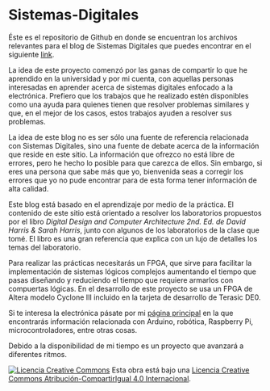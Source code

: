 # Sistemas-Digitales
Éste es el repositorio de Github en donde se encuentran los archivos relevantes para el blog de Sistemas Digitales que puedes encontrar en el siguiente <a title="Diseño en un FPGA y Compuertas Lógicas" href="http://sistdigitales.wordpress.com/2014/12/29/laboratorio-1/">link</a>.

La idea de este proyecto comenzó por las ganas de compartir lo que he aprendido en la universidad y por mi cuenta, con aquellas personas interesadas en aprender acerca de sistemas digitales enfocado a la electrónica. Prefiero que los trabajos que he realizado estén disponibles como una ayuda para quienes tienen que resolver problemas similares y que, en el mejor de los casos, estos trabajos ayuden a resolver sus problemas.

La idea de este blog no es ser sólo una fuente de referencia relacionada con Sistemas Digitales, sino una fuente de debate acerca de la información que reside en este sitio. La información que ofrezco no está libre de errores, pero he hecho lo posible para que carezca de ellos. Sin embargo, si eres una persona que sabe más que yo, bienvenida seas a corregir los errores que yo no pude encontrar para de esta forma tener información de alta calidad.

Este blog está basado en el aprendizaje por medio de la práctica. El contenido de este sitio está orientado a resolver los laboratorios propuestos por el libro <em>Digital Design and Computer Architecture 2nd. Ed. de David Harris &amp; Sarah Harris</em>, junto con algunos de los laboratorios de la clase que tomé. El libro es una gran referencia que explica con un lujo de detalles los temas del laboratorio.

Para realizar las prácticas necesitarás un FPGA, que sirve para facilitar la implementación de sistemas lógicos complejos aumentando el tiempo que pasas diseñando y reduciendo el tiempo que requiere armarlos con compuertas lógicas. En el desarrollo de este proyecto se usa un FPGA de Altera modelo Cyclone III incluido en la tarjeta de desarrollo de Terasic DE0.

Si te interesa la electrónica pásate por mi <a title="Manos a los Cables" href="https://byque.wordpress.com/acerca-de/">página principal</a> en la que encontrarás información relacionada con Arduino, robótica, Raspberry Pi, microcontroladores, entre otras cosas.

Debido a la disponibilidad de mi tiempo es un proyecto que avanzará a diferentes ritmos.

<a href="http://creativecommons.org/licenses/by-sa/4.0/" rel="license"><img style="border-width: 0;" src="https://i.creativecommons.org/l/by-sa/4.0/88x31.png" alt="Licencia Creative Commons" /></a>
Esta obra está bajo una <a href="http://creativecommons.org/licenses/by-sa/4.0/" rel="license">Licencia Creative Commons Atribución-CompartirIgual 4.0 Internacional</a>.

